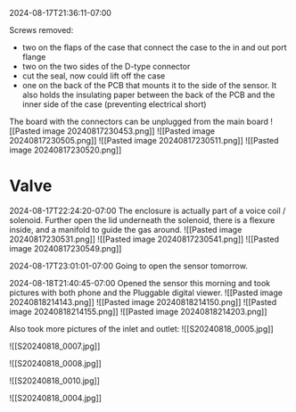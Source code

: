 2024-08-17T21:36:11-07:00

Screws removed:
- two on the flaps of the case that connect the case to the in and out port flange
- two on the two sides of the D-type connector
- cut the seal, now could lift off the case
- one on the back of the PCB that mounts it to the side of the sensor. It also holds the insulating paper between the back of the PCB and the inner side of the case (preventing electrical short)

The board with the connectors can be unplugged from the main board
![[Pasted image 20240817230453.png]]
![[Pasted image 20240817230505.png]]
![[Pasted image 20240817230511.png]]
![[Pasted image 20240817230520.png]]






# Valve
2024-08-17T22:24:20-07:00
The enclosure is actually part of a voice coil / solenoid.
Further open the lid underneath the solenoid, there is a flexure inside, and a manifold to guide the gas around.
![[Pasted image 20240817230531.png]]
![[Pasted image 20240817230541.png]]
![[Pasted image 20240817230549.png]]






2024-08-17T23:01:01-07:00
Going to open the sensor tomorrow.


2024-08-18T21:40:45-07:00
Opened the sensor this morning and took pictures with both phone and the Pluggable digital viewer.
![[Pasted image 20240818214143.png]]
![[Pasted image 20240818214150.png]]
![[Pasted image 20240818214155.png]]
![[Pasted image 20240818214203.png]]

Also took more pictures of the inlet and outlet:
![[S20240818_0005.jpg]]

![[S20240818_0007.jpg]]

![[S20240818_0008.jpg]]

![[S20240818_0010.jpg]]

![[S20240818_0004.jpg]]




